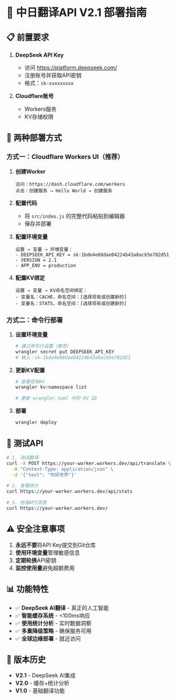 # 🚀 中日翻译API V2.1 部署指南

## 📋 前置要求

1. **DeepSeek API Key**
   - 访问 https://platform.deepseek.com/
   - 注册账号并获取API密钥
   - 格式：`sk-xxxxxxxxx`

2. **Cloudflare账号**
   - Workers服务
   - KV存储权限

## 🔧 两种部署方式

### 方式一：Cloudflare Workers UI（推荐）

1. **创建Worker**
   ```
   访问：https://dash.cloudflare.com/workers
   点击：创建服务 → Hello World → 创建服务
   ```

2. **配置代码**
   - 将 `src/index.js` 的完整代码粘贴到编辑器
   - 保存并部署

3. **配置环境变量**
   ```
   设置 → 变量 → 环境变量：
   - DEEPSEEK_API_KEY = sk-1bde4e88dae04224b43a8ac65e782d51
   - VERSION = 2.1
   - APP_ENV = production
   ```

4. **配置KV绑定**
   ```
   设置 → 变量 → KV命名空间绑定：
   - 变量名：CACHE，命名空间：[选择现有或创建新的]
   - 变量名：STATS，命名空间：[选择现有或创建新的]
   ```

### 方式二：命令行部署

1. **设置环境变量**
   ```bash
   # 通过命令行设置（推荐）
   wrangler secret put DEEPSEEK_API_KEY
   # 输入：sk-1bde4e88dae04224b43a8ac65e782d51
   ```

2. **更新KV配置**
   ```bash
   # 查看现有KV
   wrangler kv:namespace list
   
   # 更新 wrangler.toml 中的 KV ID
   ```

3. **部署**
   ```bash
   wrangler deploy
   ```

## 🧪 测试API

```bash
# 1. 测试翻译
curl -X POST https://your-worker.workers.dev/api/translate \
  -H "Content-Type: application/json" \
  -d '{"text": "你好世界"}'

# 2. 查看统计
curl https://your-worker.workers.dev/api/stats

# 3. 检查API信息
curl https://your-worker.workers.dev/
```

## ⚠️ 安全注意事项

1. **永远不要**将API Key提交到Git仓库
2. **使用环境变量**管理敏感信息
3. **定期轮换**API密钥
4. **监控使用量**避免超额费用

## 📊 功能特性

- ✅ **DeepSeek AI翻译** - 真正的人工智能
- ✅ **智能缓存系统** - <100ms响应
- ✅ **使用统计分析** - 实时数据洞察
- ✅ **多重降级策略** - 确保服务可用
- ✅ **全球边缘部署** - 就近访问

## 🔄 版本历史

- **V2.1** - DeepSeek AI集成
- **V2.0** - 缓存+统计分析  
- **V1.0** - 基础翻译功能 